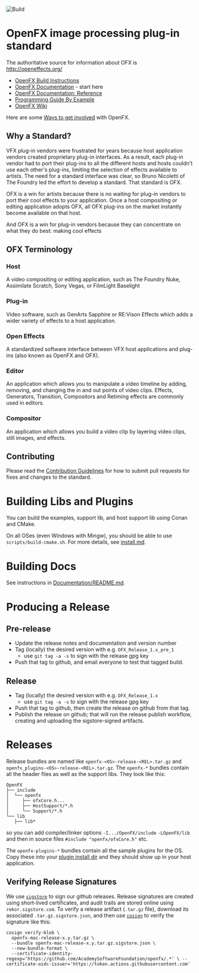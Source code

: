 <!-- SPDX-License-Identifier: CC-BY-4.0 -->
![Build](https://github.com/AcademySoftwareFoundation/openfx/actions/workflows/build.yml/badge.svg)

# OpenFX image processing plug-in standard

The authoritative source for information about OFX is http://openeffects.org/

* [OpenFX Build Instructions](https://github.com/AcademySoftwareFoundation/openfx/blob/master/install.md)
* [OpenFX Documentation](https://openfx.readthedocs.io/en/latest) - start here
* [OpenFX Documentation: Reference](https://openfx.readthedocs.io/en/latest/Reference)
* [Programming Guide By Example](https://openfx.readthedocs.io/en/latest/Guide)
* [OpenFX Wiki](https://wiki.aswf.io/pages/viewpage.action?pageId=49844871) 

Here are some [Ways to get involved](https://tac.aswf.io/engagement/#OpenFX) with OpenFX.

## Why a Standard?
VFX plug-in vendors were frustrated for years because host application vendors created proprietary plug-in interfaces. As a result, each plug-in vendor had to port their plug-ins to all the different hosts and hosts couldn't use each other's plug-ins, limiting the selection of effects available to artists. The need for a standard interface was clear, so Bruno Nicoletti of The Foundry led the effort to develop a standard. That standard is OFX.

OFX is a win for artists because there is no waiting for plug-in vendors to port their cool effects to your application. Once a host compositing or editing application adopts OFX, all OFX plug-ins on the market instantly become available on that host.

And OFX is a win for plug-in vendors because they can concentrate on what they do best: making cool effects

## OFX Terminology
### Host
A video compositing or editing application, such as The Foundry Nuke, Assimilate Scratch, Sony Vegas, or FilmLight Baselight
### Plug-in
Video software, such as GenArts Sapphire or RE:Vison Effects which adds a wider variety of effects to a host application.
### Open Effects
A standardized software interface between VFX host applications and plug-ins (also known as OpenFX and OFX).
### Editor
An application which allows you to manipulate a video timeline by adding, removing, and changing the in and out points of video clips. Effects, Generators, Transition, Compositors and Retiming effects are commonly used in editors.
### Compositor
An application which allows you build a video clip by layering video clips, still images, and effects.

## Contributing

Please read the [Contribution Guidelines](https://github.com/ofxa/openfx/wiki/Extending-OpenFX-Guidelines) for how to submit pull requests for fixes and changes to the standard.

# Building Libs and Plugins

You can build the examples, support lib, and host support lib using Conan and CMake.

On all OSes (even Windows with Mingw), you should be able to use `scripts/build-cmake.sh`. For more details, see [install.md](install.md).

# Building Docs

See instructions in [Documentation/README.md](Documentation/README.md).

# Producing a Release

## Pre-release

* Update the release notes and documentation and version number
* Tag (locally) the desired version with e.g. `OFX_Release_1.x_pre_1`
   - use `git tag -a -s` to sign with the release gpg key
* Push that tag to github, and email everyone to test that tagged build.

## Release

* Tag (locally) the desired version with e.g. `OFX_Release_1.x`
   - use `git tag -a -s` to sign with the release gpg key
* Push that tag to github, then create the release on github from that tag.
* Publish the release on github; that will run the release publish workflow, creating and uploading the sigstore-signed artifacts.

# Releases

Release bundles are named like `openfx-<OS>-release-<REL>.tar.gz` and `openfx_plugins-<OS>-release-<REL>.tar.gz`.
The `openfx-*` bundles contain all the header files as well as the support libs. They look like this:

```
OpenFX
├── include
│  └── openfx
│     ├── ofxCore.h...
│     ├── HostSupport/*.h
│     └── Support/*.h
└── lib
   ├── lib*
```

so you can add compiler/linker options `-I.../OpenFX/include` `-LOpenFX/lib` and then in source files `#include "openfx/ofxCore.h"` etc.

The `openfx-plugins-*` bundles contain all the sample plugins for the OS. Copy these into your [plugin install dir](https://openfx.readthedocs.io/en/latest/Reference/ofxPackaging.html#installation-directory-hierarchy) and they should show up in your host application.

## Verifying Release Signatures

We use [`sigstore`](https://github.com/marketplace/actions/gh-action-sigstore-python) to sign our github releases. 
Release signatures are created using short-lived certificates, and audit trails are stored online using `rekor.sigstore.com`. 
To verify a release artifact (`.tar.gz` file), download its associated `.tar.gz.sigstore.json`, and then use [`cosign`](https://docs.sigstore.dev/cosign/system_config/installation/) to verify the signature like this:
```
cosign verify-blob \
  openfx-mac-release-x.y.tar.gz \
  --bundle openfx-mac-release-x.y.tar.gz.sigstore.json \
  --new-bundle-format \
  --certificate-identity-regexp='https://github.com/AcademySoftwareFoundation/openfx/.*' \ --certificate-oidc-issuer='https://token.actions.githubusercontent.com'
```
